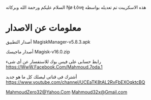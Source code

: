 السلام عليكم ورحمة الله وبركاته
 Ŋø Łôvę هذه الاسكريبت تم تعديله بواسطه 
 
 معلومات عن الاصدار 
 ==================
 أصدار التطبيق MagiskManager-v5.8.3.apk
 
 أصدار ماجيسك Magisk-v16.0.zip
 
رابط حسابى على فيس بوك للاستفسار عن أى شىء 
https://WwW.Facebook.Com/Mahmoud.7oda.1

أشترك فى قناتى ليصلك كل ما هو جديد 
https://www.youtube.com/channel/UCEaTK8tAL2RvFbEXOqktcBQ

MahmoudZero32@Yahoo.Com
Mahmoud32x@Gmail.com

